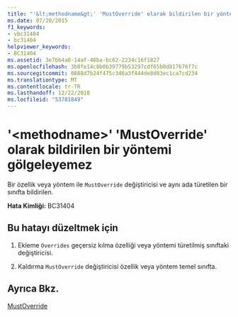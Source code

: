 ```yaml
---
title: "'&lt;methodname&gt;' 'MustOverride' olarak bildirilen bir yöntemi gölgeleyemez"
ms.date: 07/20/2015
f1_keywords:
- vbc31404
- bc31404
helpviewer_keywords:
- BC31404
ms.assetid: 3e7bb4a0-14af-46ba-bc62-2234c16f1827
ms.openlocfilehash: 3b8fe14c8b0b39779b53297cdf65b0d817676f7c
ms.sourcegitcommit: 0888d7b24f475c346a3f444de8d83ec1ca7cd234
ms.translationtype: MT
ms.contentlocale: tr-TR
ms.lasthandoff: 12/22/2018
ms.locfileid: "53781849"
---
```

# <a name="ltmethodnamegt-cannot-shadow-a-method-declared-mustoverride"></a>'&lt;methodname&gt;' 'MustOverride' olarak bildirilen bir yöntemi gölgeleyemez
Bir özellik veya yöntem ile `MustOverride` değiştiricisi ve aynı ada türetilen bir sınıfta bildirilen.  
  
 **Hata Kimliği:** BC31404  
  
## <a name="to-correct-this-error"></a>Bu hatayı düzeltmek için  
  
1.  Ekleme `Overrides` geçersiz kılma özelliği veya yöntemi türetilmiş sınıftaki değiştiricisi.  
  
2.  Kaldırma `MustOverride` değiştiricisi özellik veya yöntem temel sınıfta.  
  
## <a name="see-also"></a>Ayrıca Bkz.  
 [MustOverride](../../visual-basic/language-reference/modifiers/mustoverride.md)
